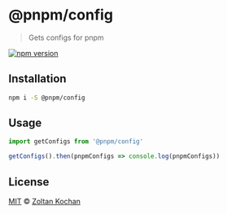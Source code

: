 # @pnpm/config

> Gets configs for pnpm

<!--@shields('npm')-->
[![npm version](https://img.shields.io/npm/v/@pnpm/config.svg)](https://www.npmjs.com/package/@pnpm/config)
<!--/@-->

## Installation

```sh
npm i -S @pnpm/config
```

## Usage

```ts
import getConfigs from '@pnpm/config'

getConfigs().then(pnpmConfigs => console.log(pnpmConfigs))
```

## License

[MIT](./LICENSE) © [Zoltan Kochan](https://www.kochan.io/)
